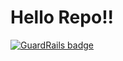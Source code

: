 # Hello Repo!!

[![GuardRails badge](https://badges.production.guardrails.io/shtakai/Renshu.svg)](https://www.guardrails.io)
